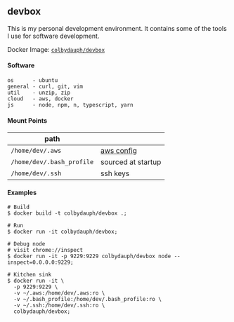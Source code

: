 ## devbox

This is my personal development environment. It contains some of the tools I use for software development.

Docker Image: [`colbydauph/devbox`](https://hub.docker.com/r/colbydauph/devbox)

#### Software
```
os      - ubuntu
general - curl, git, vim
util    - unzip, zip
cloud   - aws, docker
js      - node, npm, n, typescript, yarn
```

#### Mount Points
| path |  |
|---|---|
| `/home/dev/.aws` | [aws config](http://docs.aws.amazon.com/cli/latest/userguide/cli-chap-getting-started.html) |
| `/home/dev/.bash_profile` | sourced at startup |
| `/home/dev/.ssh` | ssh keys |

#### Examples
```shell
# Build
$ docker build -t colbydauph/devbox .;

# Run
$ docker run -it colbydauph/devbox;

# Debug node
# visit chrome://inspect
$ docker run -it -p 9229:9229 colbydauph/devbox node --inspect=0.0.0.0:9229;

# Kitchen sink
$ docker run -it \
  -p 9229:9229 \
  -v ~/.aws:/home/dev/.aws:ro \
  -v ~/.bash_profile:/home/dev/.bash_profile:ro \
  -v ~/.ssh:/home/dev/.ssh:ro \
  colbydauph/devbox;
```